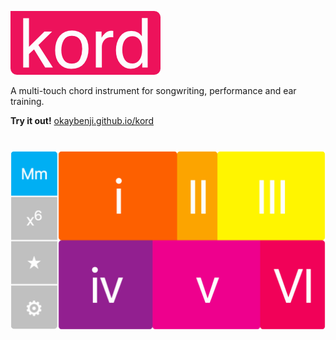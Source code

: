 ![kord](img/kordLogo.png)

A multi-touch chord instrument for songwriting, performance and ear training.

**Try it out!** [okaybenji.github.io/kord](http://okaybenji.github.io/kord/)
# 
[![Kord](img/screenshot.png)](http://okaybenji.github.io/kord/)
